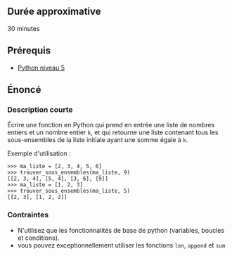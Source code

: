 ## Durée approximative

30 minutes

## Prérequis

- <a href="https://microlead.fr/echelles/python" title="Prérequis en Python" target="_blank">Python niveau 5</a>

## Énoncé

### Description courte

Écrire une fonction en Python qui prend en entrée une liste de nombres entiers et un nombre entier ```k```, et qui retourne une liste contenant tous les sous-ensembles de la liste initiale ayant une somme égale à ```k```.

Exemple d'utilisation :

```
>>> ma_liste = [2, 3, 4, 5, 6]
>>> trouver_sous_ensembles(ma_liste, 9)
[[2, 3, 4], [5, 4], [3, 6], [9]]
>>> ma_liste = [1, 2, 3]
>>> trouver_sous_ensembles(ma_liste, 5)
[[2, 3], [1, 2, 2]]
```

### Contraintes

- N'utilisez que les fonctionnalités de base de python (variables, boucles et conditions).
- vous pouvez exceptionnellement utiliser les fonctions ```len```, ```append``` et ```sum```